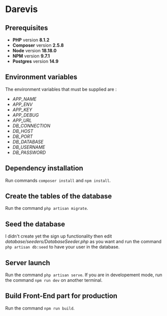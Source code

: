 # Darevis

## Prerequisites

* **PHP** version **8.1.2**
* **Composer** version **2.5.8**
* **Node** version **18.18.0**
* **NPM** version **9.7.1**
* **Postgres** version **14.9**

## Environment variables

The environment variables that must be supplied are :

* *APP_NAME*
* *APP_ENV*
* *APP_KEY*
* *APP_DEBUG*
* *APP_URL*
* *DB_CONNECTION*
* *DB_HOST*
* *DB_PORT*
* *DB_DATABASE*
* *DB_USERNAME*
* *DB_PASSWORD*

## Dependency installation

Run commands `composer install` and `npm install`.

## Create the tables of the database

Run the command `php artisan migrate`.

## Seed the database

I didn't create yet the sign up functionality then edit *database/seeders/DatabaseSeeder.php* as you want and run the command `php artisan db:seed` to have your user in the database.

## Server launch

Run the command `php artisan serve`.
If you are in developement mode, run the command `npm run dev` on another terminal.

## Build Front-End part for production

Run the command `npm run build`.